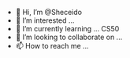 - 👋 Hi, I’m @Sheceido
- 👀 I’m interested ...
- 🌱 I’m currently learning ... CS50
- 💞️ I’m looking to collaborate on ...
- 📫 How to reach me ...

<!---
Sheceido/Sheceido is a ✨ special ✨ repository because its `README.md` (this file) appears on your GitHub profile.
You can click the Preview link to take a look at your changes.
--->
